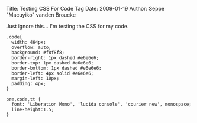 Title: Testing CSS For Code Tag
Date: 2009-01-19
Author: Seppe "Macuyiko" vanden Broucke

Just ignore this... I'm testing the CSS for my code.      .code{        width: 464px;        overflow: auto;        background: #f8f8f8;        border-right: 1px dashed #e6e6e6;        border-top: 1px dashed #e6e6e6;        border-bottom: 1px dashed #e6e6e6;        border-left: 4px solid #e6e6e6;        margin-left: 10px;        padding: 4px;      }  
    pre,code,tt {        font: 'Liberation Mono', 'lucida console', 'courier new', monospace;        line-height:1.5;      }  
